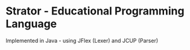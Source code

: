 # Strator - Educational Programming Language

Implemented in Java - using JFlex (Lexer) and JCUP (Parser) 
